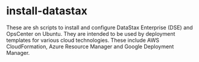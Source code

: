 # install-datastax
These are sh scripts to install and configure DataStax Enterprise (DSE) and OpsCenter on Ubuntu.  They are intended to be used by deployment templates for various cloud technologies.  These include AWS CloudFormation, Azure Resource Manager and Google Deployment Manager.
